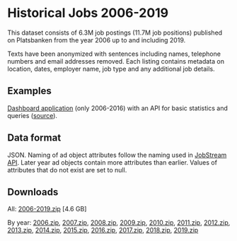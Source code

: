 # Historical Jobs 2006-2019

This dataset consists of 6.3M job postings (11.7M job positions) published on Platsbanken from the year 2006 up to and including 2019.

Texts have been anonymized with sentences including names, telephone numbers and email addresses removed. Each listing contains metadata on location, dates, employer name, job type and any additional job details.

## Examples
[Dashboard application](http://historik.azurewebsites.net/) (only 2006-2016) with an API for basic statistics and queries ([source](https://github.com/simonbe/afhistorik)).

## Data format
JSON. Naming of ad object attributes follow the naming used in [JobStream API](https://jobtechdev.se/docs/apis/jobstream/). 
Later year ad objects contain more attributes than earlier. Values of attributes that do not exist are set to null.

## Downloads

All: [2006-2019.zip](https://minio.arbetsformedlingen.se/historiska-annonser/pb2006_2019.zip) [4.6 GB]

By year: [2006.zip](https://minio.arbetsformedlingen.se/historiska-annonser/2006.zip), [2007.zip](https://minio.arbetsformedlingen.se/historiska-annonser/2007.zip), [2008.zip](https://minio.arbetsformedlingen.se/historiska-annonser/2008.zip), [2009.zip](https://minio.arbetsformedlingen.se/historiska-annonser/2009.zip), [2010.zip](https://minio.arbetsformedlingen.se/historiska-annonser/2010.zip), [2011.zip](https://minio.arbetsformedlingen.se/historiska-annonser/2011.zip), [2012.zip](https://minio.arbetsformedlingen.se/historiska-annonser/2012.zip), [2013.zip](https://minio.arbetsformedlingen.se/historiska-annonser/2013.zip), [2014.zip](https://minio.arbetsformedlingen.se/historiska-annonser/2014.zip), [2015.zip](https://minio.arbetsformedlingen.se/historiska-annonser/2015.zip), [2016.zip](https://minio.arbetsformedlingen.se/historiska-annonser/2016.zip), [2017.zip](https://minio.arbetsformedlingen.se/historiska-annonser/2017.zip), [2018.zip](https://minio.arbetsformedlingen.se/historiska-annonser/2018.zip), [2019.zip](https://minio.arbetsformedlingen.se/historiska-annonser/2019.zip)
